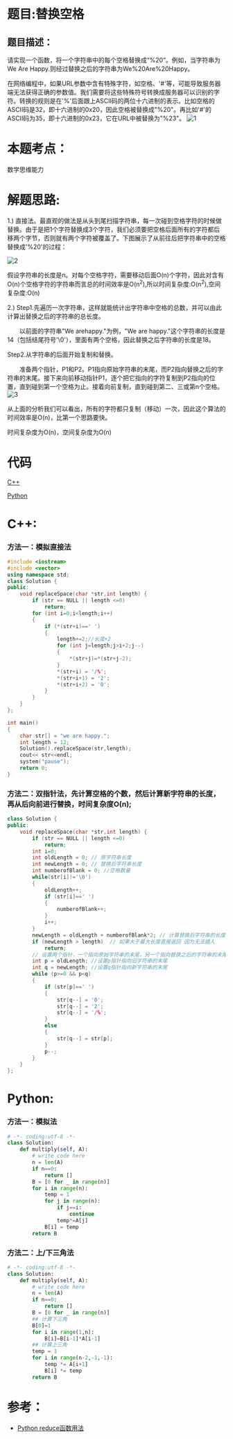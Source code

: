 # 题目:替换空格
## 题目描述：
请实现一个函数，将一个字符串中的每个空格替换成“%20”。例如，当字符串为We Are Happy.则经过替换之后的字符串为We%20Are%20Happy。

在网络编程中，如果URL参数中含有特殊字符，如空格、'#'等，可能导致服务器端无法获得正确的参数值。我们需要将这些特殊符号转换成服务器可以识别的字符。转换的规则是在'%'后面跟上ASCII码的两位十六进制的表示。比如空格的ASCII码是32，即十六进制的0x20，因此空格被替换成"%20"。再比如'#'的ASCII码为35，即十六进制的0x23，它在URL中被替换为"%23"。
![1](https://github.com/bryceustc/CodingInterviews/blob/master/ReplaceSpaces/Images/1.jpg)
# 本题考点：
  
  数学思维能力
  
# 解题思路:
  
  1.) 直接法。最直观的做法是从头到尾扫描字符串，每一次碰到空格字符的时候做替换。由于是把1个字符替换成3个字符，我们必须要把空格后面所有的字符都后移两个字节，否则就有两个字符被覆盖了。下图展示了从前往后把字符串中的空格替换成'%20'的过程：
  
  ![2](https://github.com/bryceustc/CodingInterviews/blob/master/ReplaceSpaces/Images/2.jpg)
  
  假设字符串的长度是n。对每个空格字符，需要移动后面O(n)个字符，因此对含有O(n)个空格字符的字符串而言总的时间效率是O(n<sup>2</sup>),所以时间复杂度:O(n<sup>2</sup>),空间复杂度:O(n)

  2.) Step1.先遍历一次字符串，这样就能统计出字符串中空格的总数，并可以由此计算出替换之后的字符串的总长度。

　　以前面的字符串"We arehappy."为例，"We are happy."这个字符串的长度是14（包括结尾符号'\0'），里面有两个空格，因此替换之后字符串的长度是18。
  
  Step2.从字符串的后面开始复制和替换。

　　准备两个指针，P1和P2。P1指向原始字符串的末尾，而P2指向替换之后的字符串的末尾。接下来向前移动指针P1，逐个把它指向的字符复制到P2指向的位置，直到碰到第一个空格为止。接着向前复制，直到碰到第二、三或第n个空格。
  ![3](https://github.com/bryceustc/CodingInterviews/blob/master/ReplaceSpaces/Images/3.jpg)
  
 从上面的分析我们可以看出，所有的字符都只复制（移动）一次，因此这个算法的时间效率是O(n)，比第一个思路要快。
 
 时间复杂度为O(n)，空间复杂度为O(n)
# 代码

[C++](./ReplaceSpaces.cpp)

[Python](./ReplaceSpaces.py)

# C++: 
### 方法一：模拟直接法
```c++
#include <iostream>
#include <vector>
using namespace std;
class Solution {
public:
	void replaceSpace(char *str,int length) {
        if (str == NULL || length <=0)
            return;
        for (int i=0;i<length;i++)
        {
            if (*(str+i)==' ')
            {
                length+=2;//长度+2
                for (int j=length;j>i+2;j--)
                {
                    *(str+j)=*(str+j-2);
                }
                *(str+i) = '/%';
                *(str+i+1) = '2';
                *(str+i+2) = '0';
            }
        }
	}
};

int main()
{
    char str[] = "we are happy.";
    int length = 12;
    Solution().replaceSpace(str,length);
    cout<< str<<endl;
    system("pause");
    return 0;
}

```
### 方法二：双指针法，先计算空格的个数，然后计算新字符串的长度，再从后向前进行替换，时间复杂度O(n);
```c++
class Solution {
public:
	void replaceSpace(char *str,int length) {
        if (str == NULL || length <=0)
            return;
        int i=0;
        int oldLength = 0; // 原字符串长度
        int newLength = 0; // 替换后字符串长度
        int numberofBlank = 0; //空格数量
        while(str[i]!='\0')
        {
            oldLength++;
            if (str[i]==' ')
            {
                numberofBlank++;
            }
            i++;
        }
        newLength = oldLength + numberofBlank*2; // 计算替换后字符串的长度
        if (newLength > length)  // 如果大于最大长度直接返回 因为无法插入
            return;
        // 设置两个指针，一个指向原始字符串的末尾，另一个指向替换之后的字符串的末尾 注意不要减一
        int p = oldLength; //设置p指针指向旧字符串的末尾
        int q = newLength; //设置q指针指向新字符串的末尾
        while (p>=0 && p<q)
        {
            if (str[p]==' ')
            {
                str[q--] = '0';
                str[q--] = '2';
                str[q--] = '/%';
            }
            else
            {
                str[q--] = str[p];
            }
            p--;
        }
	}
};
```
# Python:
### 方法一：模拟法
```python
# -*- coding:utf-8 -*-
class Solution:
    def multiply(self, A):
        # write code here
        n = len(A)
        if n==0:
            return []
        B = [0 for _ in range(n)]
        for i in range(n):
            temp = 1
            for j in range(n):
                if j==i:
                    continue
                temp*=A[j]
            B[i] = temp
        return B
```
### 方法二：上/下三角法
```python
# -*- coding:utf-8 -*-
class Solution:
    def multiply(self, A):
        # write code here
        n = len(A)
        if n==0:
            return []
        B = [0 for _ in range(n)]
        ## 计算下三角
        B[0]=1
        for i in range(1,n):
            B[i]=B[i-1]*A[i-1]
        ## 计算上三角
        temp = 1
        for i in range(n-2,-1,-1):
            temp *= A[i+1]
            B[i] *= temp
        return B
```
# 参考：
  - [Python reduce函数用法](https://www.runoob.com/python/python-func-reduce.html)

